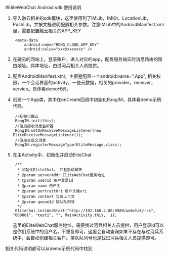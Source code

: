 #EliteWebChat Android sdk 使用说明

1. 导入融云相关的sdk模块，这里使用到了IMLib，IMKit，LocationLib，PushLib。并按文档说明配置相关参数。注意IMLib中的AndroidManifest.xml里，需要配置融云相关的APP_KEY
		
		<meta-data
            android:name="RONG_CLOUD_APP_KEY"
            android:value="xxxxxxxxxxx" />

2. 在融云的网站上，登录账户，进入对应的app，配置服务端实时消息路由的路由地址。具体地址，由过河兵相关人员提供。
3. 配置AndroidManifest.xml。主要是配置一个android:name=".App", 相关权限，一个会话界面的activity，一些元数据，相关的provider，receiver，service。具体看demo代码。
4. 创建一个App类，其中在onCreate回调中初始化RongIM，具体看demo示例代码。
	
	    //初始化融云
	    RongIM.init(this);
	    //注册接收消息监听器
	    RongIM.setOnReceiveMessageListener(new EliteReceiveMessageListener());
	    //注册自定义消息
	    RongIM.registerMessageType(EliteMessage.class);
    
5. 在主Activity中，初始化并启动EliteChat

		/**
	     * 初始化EliteChat， 并且启动聊天
	     * @param serverAddr EliteWebChat服务地址
	     * @param userId 用户登录id
	     * @param name 用户名
	     * @param portraitUri 用户头像uri
	     * @param context 当前上下文
	     * @param queueId 排队队列号
	     */
        EliteChat.initAndStart("http://192.168.2.80:8980/webchat/rcs", "000001", "test1", "", MainActivity.this,  1);
	这里的EliteWebChat服务地址，需要找过河兵相关人员提供，用户登录id可以是你们系统中的用户名，不重复即可，这里会自动查询如果不存在与过河兵系统中，会自动创建相关客户。排队队列号也是找过河兵相关人员提供即可。

相关代码说明都可以从demo示例代码中找到


